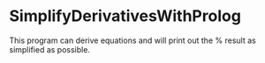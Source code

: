 # SimplifyDerivativesWithProlog
This program can derive equations and will print out the % result as simplified as possible.
